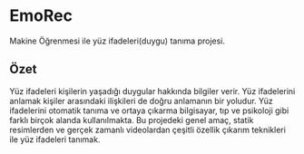 # EmoRec
Makine Öğrenmesi ile yüz ifadeleri(duygu) tanıma projesi.


## Özet
Yüz ifadeleri kişilerin yaşadığı duygular hakkında bilgiler verir. Yüz ifadelerini anlamak kişiler arasındaki ilişkileri de doğru anlamanın bir yoludur. Yüz ifadelerini otomatik tanıma ve ortaya çıkarma bilgisayar, tıp ve psikoloji gibi farklı birçok alanda kullanılmakta. Bu projedeki genel amaç, statik resimlerden ve gerçek zamanlı videolardan çeşitli özellik çıkarım teknikleri ile yüz ifadeleri tanımak.

